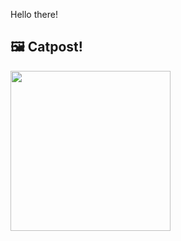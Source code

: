 Hello there!



## 🖼️ Catpost!

<sub>
    <img src="https://cdn2.thecatapi.com/images/b33.jpg" height="256">
</sub>

